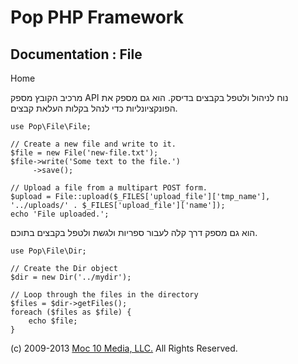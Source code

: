 Pop PHP Framework
=================

Documentation : File
--------------------

Home

מרכיב הקובץ מספק API נוח לניהול ולטפל בקבצים בדיסק. הוא גם מספק את
הפונקציונליות כדי לנהל בקלות העלאת קבצים.

    use Pop\File\File;

    // Create a new file and write to it.
    $file = new File('new-file.txt');
    $file->write('Some text to the file.')
         ->save();

    // Upload a file from a multipart POST form.
    $upload = File::upload($_FILES['upload_file']['tmp_name'], '../uploads/' . $_FILES['upload_file']['name']);
    echo 'File uploaded.';

הוא גם מספק דרך קלה לעבור ספריות ולגשת ולטפל בקבצים בתוכם.

    use Pop\File\Dir;

    // Create the Dir object
    $dir = new Dir('../mydir');

    // Loop through the files in the directory
    $files = $dir->getFiles();
    foreach ($files as $file) {
        echo $file;
    }

\(c) 2009-2013 [Moc 10 Media, LLC.](http://www.moc10media.com) All
Rights Reserved.
